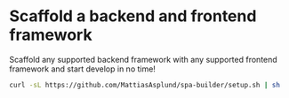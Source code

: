 # Scaffold a backend and frontend framework

Scaffold any supported backend framework with any supported frontend framework and start develop in no time!

```sh
curl -sL https://github.com/MattiasAsplund/spa-builder/setup.sh | sh
```
